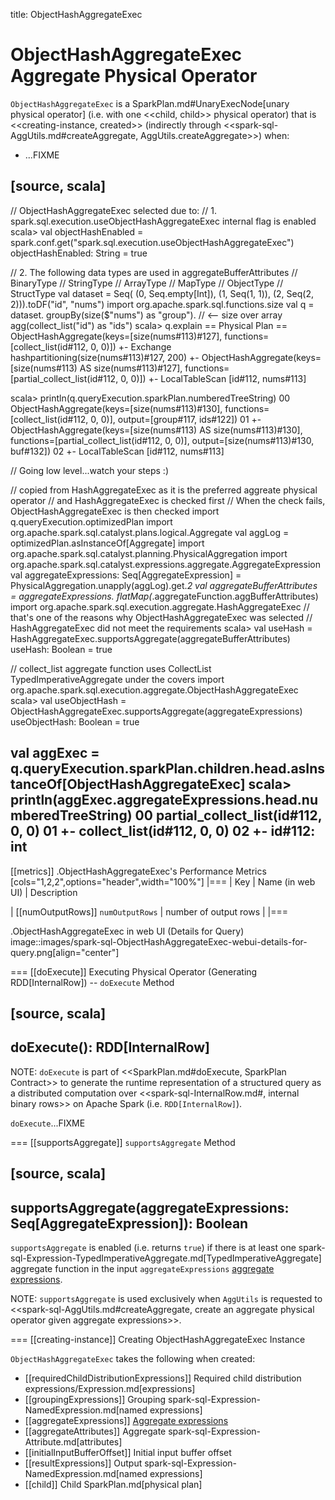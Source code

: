 title: ObjectHashAggregateExec

# ObjectHashAggregateExec Aggregate Physical Operator

`ObjectHashAggregateExec` is a SparkPlan.md#UnaryExecNode[unary physical operator] (i.e. with one <<child, child>> physical operator) that is <<creating-instance, created>> (indirectly through <<spark-sql-AggUtils.md#createAggregate, AggUtils.createAggregate>>) when:

* ...FIXME

[source, scala]
----
// ObjectHashAggregateExec selected due to:
// 1. spark.sql.execution.useObjectHashAggregateExec internal flag is enabled
scala> val objectHashEnabled = spark.conf.get("spark.sql.execution.useObjectHashAggregateExec")
objectHashEnabled: String = true

// 2. The following data types are used in aggregateBufferAttributes
// BinaryType
// StringType
// ArrayType
// MapType
// ObjectType
// StructType
val dataset = Seq(
  (0, Seq.empty[Int]),
  (1, Seq(1, 1)),
  (2, Seq(2, 2))).toDF("id", "nums")
import org.apache.spark.sql.functions.size
val q = dataset.
  groupBy(size($"nums") as "group"). // <-- size over array
  agg(collect_list("id") as "ids")
scala> q.explain
== Physical Plan ==
ObjectHashAggregate(keys=[size(nums#113)#127], functions=[collect_list(id#112, 0, 0)])
+- Exchange hashpartitioning(size(nums#113)#127, 200)
   +- ObjectHashAggregate(keys=[size(nums#113) AS size(nums#113)#127], functions=[partial_collect_list(id#112, 0, 0)])
      +- LocalTableScan [id#112, nums#113]

scala> println(q.queryExecution.sparkPlan.numberedTreeString)
00 ObjectHashAggregate(keys=[size(nums#113)#130], functions=[collect_list(id#112, 0, 0)], output=[group#117, ids#122])
01 +- ObjectHashAggregate(keys=[size(nums#113) AS size(nums#113)#130], functions=[partial_collect_list(id#112, 0, 0)], output=[size(nums#113)#130, buf#132])
02    +- LocalTableScan [id#112, nums#113]

// Going low level...watch your steps :)

// copied from HashAggregateExec as it is the preferred aggreate physical operator
// and HashAggregateExec is checked first
// When the check fails, ObjectHashAggregateExec is then checked
import q.queryExecution.optimizedPlan
import org.apache.spark.sql.catalyst.plans.logical.Aggregate
val aggLog = optimizedPlan.asInstanceOf[Aggregate]
import org.apache.spark.sql.catalyst.planning.PhysicalAggregation
import org.apache.spark.sql.catalyst.expressions.aggregate.AggregateExpression
val aggregateExpressions: Seq[AggregateExpression] = PhysicalAggregation.unapply(aggLog).get._2
val aggregateBufferAttributes = aggregateExpressions.
 flatMap(_.aggregateFunction.aggBufferAttributes)
import org.apache.spark.sql.execution.aggregate.HashAggregateExec
// that's one of the reasons why ObjectHashAggregateExec was selected
// HashAggregateExec did not meet the requirements
scala> val useHash = HashAggregateExec.supportsAggregate(aggregateBufferAttributes)
useHash: Boolean = true

// collect_list aggregate function uses CollectList TypedImperativeAggregate under the covers
import org.apache.spark.sql.execution.aggregate.ObjectHashAggregateExec
scala> val useObjectHash = ObjectHashAggregateExec.supportsAggregate(aggregateExpressions)
useObjectHash: Boolean = true

val aggExec = q.queryExecution.sparkPlan.children.head.asInstanceOf[ObjectHashAggregateExec]
scala> println(aggExec.aggregateExpressions.head.numberedTreeString)
00 partial_collect_list(id#112, 0, 0)
01 +- collect_list(id#112, 0, 0)
02    +- id#112: int
----

[[metrics]]
.ObjectHashAggregateExec's Performance Metrics
[cols="1,2,2",options="header",width="100%"]
|===
| Key
| Name (in web UI)
| Description

| [[numOutputRows]] `numOutputRows`
| number of output rows
|
|===

.ObjectHashAggregateExec in web UI (Details for Query)
image::images/spark-sql-ObjectHashAggregateExec-webui-details-for-query.png[align="center"]

=== [[doExecute]] Executing Physical Operator (Generating RDD[InternalRow]) -- `doExecute` Method

[source, scala]
----
doExecute(): RDD[InternalRow]
----

NOTE: `doExecute` is part of <<SparkPlan.md#doExecute, SparkPlan Contract>> to generate the runtime representation of a structured query as a distributed computation over <<spark-sql-InternalRow.md#, internal binary rows>> on Apache Spark (i.e. `RDD[InternalRow]`).

`doExecute`...FIXME

=== [[supportsAggregate]] `supportsAggregate` Method

[source, scala]
----
supportsAggregate(aggregateExpressions: Seq[AggregateExpression]): Boolean
----

`supportsAggregate` is enabled (i.e. returns `true`) if there is at least one spark-sql-Expression-TypedImperativeAggregate.md[TypedImperativeAggregate] aggregate function in the input `aggregateExpressions` [aggregate expressions](../expressions/AggregateExpression.md).

NOTE: `supportsAggregate` is used exclusively when `AggUtils` is requested to <<spark-sql-AggUtils.md#createAggregate, create an aggregate physical operator given aggregate expressions>>.

=== [[creating-instance]] Creating ObjectHashAggregateExec Instance

`ObjectHashAggregateExec` takes the following when created:

* [[requiredChildDistributionExpressions]] Required child distribution expressions/Expression.md[expressions]
* [[groupingExpressions]] Grouping spark-sql-Expression-NamedExpression.md[named expressions]
* [[aggregateExpressions]] [Aggregate expressions](../expressions/AggregateExpression.md)
* [[aggregateAttributes]] Aggregate spark-sql-Expression-Attribute.md[attributes]
* [[initialInputBufferOffset]] Initial input buffer offset
* [[resultExpressions]] Output spark-sql-Expression-NamedExpression.md[named expressions]
* [[child]] Child SparkPlan.md[physical plan]
